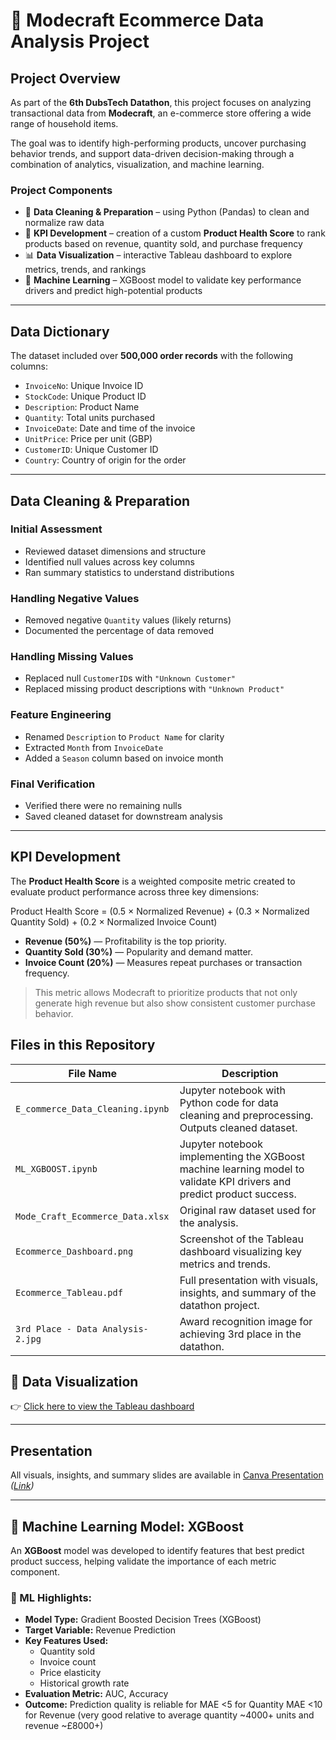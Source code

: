  
# 🛒 Modecraft Ecommerce Data Analysis Project

## Project Overview

As part of the **6th DubsTech Datathon**, this project focuses on analyzing transactional data from **Modecraft**, an e-commerce store offering a wide range of household items.

The goal was to identify high-performing products, uncover purchasing behavior trends, and support data-driven decision-making through a combination of analytics, visualization, and machine learning.

### Project Components

- 🧹 **Data Cleaning & Preparation** – using Python (Pandas) to clean and normalize raw data
- 🧮 **KPI Development** – creation of a custom **Product Health Score** to rank products based on revenue, quantity sold, and purchase frequency
- 📊 **Data Visualization** – interactive Tableau dashboard to explore metrics, trends, and rankings
- 🤖 **Machine Learning** – XGBoost model to validate key performance drivers and predict high-potential products

---

##  Data Dictionary

The dataset included over **500,000 order records** with the following columns:

- `InvoiceNo`: Unique Invoice ID  
- `StockCode`: Unique Product ID  
- `Description`: Product Name  
- `Quantity`: Total units purchased  
- `InvoiceDate`: Date and time of the invoice  
- `UnitPrice`: Price per unit (GBP)  
- `CustomerID`: Unique Customer ID  
- `Country`: Country of origin for the order

---

##  Data Cleaning & Preparation

###  Initial Assessment
- Reviewed dataset dimensions and structure
- Identified null values across key columns
- Ran summary statistics to understand distributions

### Handling Negative Values
- Removed negative `Quantity` values (likely returns)
- Documented the percentage of data removed

### Handling Missing Values
- Replaced null `CustomerID`s with `"Unknown Customer"`
- Replaced missing product descriptions with `"Unknown Product"`

###  Feature Engineering
- Renamed `Description` to `Product Name` for clarity
- Extracted `Month` from `InvoiceDate`
- Added a `Season` column based on invoice month

### Final Verification
- Verified there were no remaining nulls
- Saved cleaned dataset for downstream analysis

---
## KPI Development

The **Product Health Score** is a weighted composite metric created to evaluate product performance across three key dimensions:

Product Health Score =
(0.5 × Normalized Revenue) +
(0.3 × Normalized Quantity Sold) +
(0.2 × Normalized Invoice Count)

- **Revenue (50%)** — Profitability is the top priority.
- **Quantity Sold (30%)** — Popularity and demand matter.
- **Invoice Count (20%)** — Measures repeat purchases or transaction frequency.

> This metric allows Modecraft to prioritize products that not only generate high revenue but also show consistent customer purchase behavior.


## Files in this Repository

| File Name                      | Description                                                           |
|-------------------------------|-----------------------------------------------------------------------|
| `E_commerce_Data_Cleaning.ipynb` | Jupyter notebook with Python code for data cleaning and preprocessing. Outputs cleaned dataset. |
| `ML_XGBOOST.ipynb`             | Jupyter notebook implementing the XGBoost machine learning model to validate KPI drivers and predict product success. |
| `Mode_Craft_Ecommerce_Data.xlsx` | Original raw dataset used for the analysis.                          |
| `Ecommerce_Dashboard.png`      | Screenshot of the Tableau dashboard visualizing key metrics and trends. |
| `Ecommerce_Tableau.pdf`        | Full presentation with visuals, insights, and summary of the datathon project. |
| `3rd Place - Data Analysis-2.jpg` | Award recognition image for achieving 3rd place in the datathon.      |



## 🔗 Data Visualization

👉 [Click here to view the Tableau dashboard](https://public.tableau.com/views/Datathon2025_17456919773330/Dashboard1)

---

##  Presentation

All visuals, insights, and summary slides are available in 
 [Canva Presentation](#) *([Link](https://www.canva.com/design/DAGlwVlCVwo/qXdaVok-uXooKnCkfuT6hQ/edit))*

---
## 🤖 Machine Learning Model: XGBoost

An **XGBoost** model was developed to identify features that best predict product success, helping validate the importance of each metric component.

### 🧠 ML Highlights:

- **Model Type:** Gradient Boosted Decision Trees (XGBoost)
- **Target Variable:** Revenue Prediction
- **Key Features Used:**
  - Quantity sold
  - Invoice count
  - Price elasticity
  - Historical growth rate
- **Evaluation Metric:** AUC, Accuracy
- **Outcome:** Prediction quality is reliable for 
MAE <5 for Quantity
MAE <10 for Revenue (very good relative to average quantity ~4000+ units and revenue ~£8000+)

